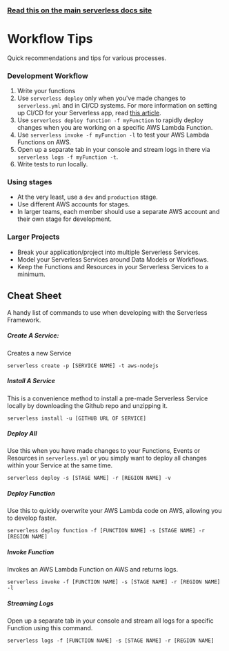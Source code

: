 <!--
title: Serverless Framework - Workflow
menuText: Workflow
menuOrder: 10
description: A guide and cheatsheet containing CLI commands and workflow recommendations.
layout: Doc
-->

<!-- DOCS-SITE-LINK:START automatically generated  -->

### [Read this on the main serverless docs site](https://www.serverless.com/framework/docs/guide/workflow)

<!-- DOCS-SITE-LINK:END -->

# Workflow Tips

Quick recommendations and tips for various processes.

### Development Workflow

1. Write your functions
2. Use `serverless deploy` only when you've made changes to `serverless.yml` and in CI/CD systems. For more information on setting up CI/CD for your Serverless app, read [this article](https://serverless.com/blog/ci-cd-workflow-serverless-apps-with-circleci).
3. Use `serverless deploy function -f myFunction` to rapidly deploy changes when you are working on a specific AWS Lambda Function.
4. Use `serverless invoke -f myFunction -l` to test your AWS Lambda Functions on AWS.
5. Open up a separate tab in your console and stream logs in there via `serverless logs -f myFunction -t`.
6. Write tests to run locally.

### Using stages

- At the very least, use a `dev` and `production` stage.
- Use different AWS accounts for stages.
- In larger teams, each member should use a separate AWS account and their own stage for development.

### Larger Projects

- Break your application/project into multiple Serverless Services.
- Model your Serverless Services around Data Models or Workflows.
- Keep the Functions and Resources in your Serverless Services to a minimum.

## Cheat Sheet

A handy list of commands to use when developing with the Serverless Framework.

##### Create A Service:

Creates a new Service

```
serverless create -p [SERVICE NAME] -t aws-nodejs
```

##### Install A Service

This is a convenience method to install a pre-made Serverless Service locally by downloading the Github repo and unzipping it.

```
serverless install -u [GITHUB URL OF SERVICE]
```

##### Deploy All

Use this when you have made changes to your Functions, Events or Resources in `serverless.yml` or you simply want to deploy all changes within your Service at the same time.

```
serverless deploy -s [STAGE NAME] -r [REGION NAME] -v
```

##### Deploy Function

Use this to quickly overwrite your AWS Lambda code on AWS, allowing you to develop faster.

```
serverless deploy function -f [FUNCTION NAME] -s [STAGE NAME] -r [REGION NAME]
```

##### Invoke Function

Invokes an AWS Lambda Function on AWS and returns logs.

```
serverless invoke -f [FUNCTION NAME] -s [STAGE NAME] -r [REGION NAME] -l
```

##### Streaming Logs

Open up a separate tab in your console and stream all logs for a specific Function using this command.

```
serverless logs -f [FUNCTION NAME] -s [STAGE NAME] -r [REGION NAME]
```
